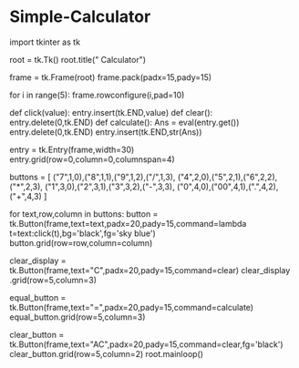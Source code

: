# Simple-Calculator
import tkinter as tk

root = tk.Tk()
root.title(" Calculator")

frame = tk.Frame(root)
frame.pack(padx=15,pady=15)

for i in range(5):
    frame.rowconfigure(i,pad=10)
    
def click(value):
    entry.insert(tk.END,value)
def clear():
    entry.delete(0,tk.END)
def calculate():
    Ans = eval(entry.get())
    entry.delete(0,tk.END)
    entry.insert(tk.END,str(Ans))
    
entry = tk.Entry(frame,width=30)
entry.grid(row=0,column=0,columnspan=4)

buttons = [
           ("7",1,0),("8",1,1),("9",1,2),("/",1,3),
           ("4",2,0),("5",2,1),("6",2,2),("*",2,3),
           ("1",3,0),("2",3,1),("3",3,2),("-",3,3),
           ("0",4,0),("00",4,1),(".",4,2),("+",4,3)
          ]
    

for text,row,column in buttons:
    button = tk.Button(frame,text=text,padx=20,pady=15,command=lambda t=text:click(t),bg='black',fg='sky blue')
    button.grid(row=row,column=column)
    
clear_display = tk.Button(frame,text="C",padx=20,pady=15,command=clear)
clear_display .grid(row=5,column=3)

equal_button = tk.Button(frame,text="=",padx=20,pady=15,command=calculate)
equal_button.grid(row=5,column=3)

clear_button = tk.Button(frame,text="AC",padx=20,pady=15,command=clear,fg='black')
clear_button.grid(row=5,column=2)
root.mainloop()
